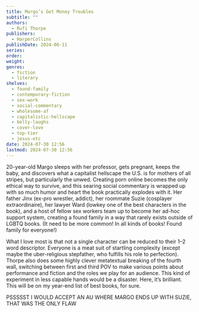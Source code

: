 ```yaml
---
title: Margo’s Got Money Troubles
subtitle: ""
authors:
  - Rufi Thorpe
publishers:
  - HarperCollins
publishDate: 2024-06-11
series: 
order: 
weight: 
genres:
  - fiction
  - literary
shelves:
  - found-family
  - contemporary-fiction
  - sex-work
  - social-commentary
  - wholesome-af
  - capitalistic-hellscape
  - belly-laughs
  - cover-love
  - top-tier
  - jesus-etc
date: 2024-07-30 12:56
lastmod: 2024-07-30 12:56
---
```

20-year-old Margo sleeps with her professor, gets pregnant, keeps the baby, and discovers what a capitalist hellscape the U.S. is for mothers of all stripes, but particularly the unwed. Creating porn online becomes the only ethical way to survive, and this searing social commentary is wrapped up with so much humor and heart the book practically explodes with it. Her father Jinx (ex-pro wrestler, addict), her roommate Suzie (cosplayer extraordinaire), her lawyer Ward (lowkey one of the best characters in the book), and a host of fellow sex workers team up to become her ad-hoc support system, creating a found family in a way that rarely exists outside of LGBTQ books. (It need to be more common! In all kinds of books! Found family for everyone!)

What I love most is that not a single character can be reduced to their 1–2 word descriptor. Everyone is a meat suit of startling complexity (except maybe the uber-religious stepfather, who fulfills his role to perfection). Thorpe also does some highly clever metatextual breaking of the fourth wall, switching between first and third POV to make various points about performance and fiction and the roles we play for an audience. This kind of experiment in less capable hands would be a disaster. Here, it’s brilliant. This will be on my year-end list of best books, for sure. 

PSSSSST I WOULD ACCEPT AN AU WHERE MARGO ENDS UP WITH SUZIE, THAT WAS THE ONLY FLAW